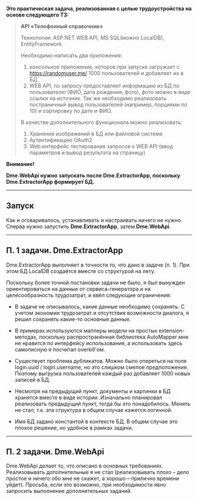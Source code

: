 **Это практическая задача, реализованная с целью трудоустройства на основе следующего ТЗ:**

> **API «Телефонный справочник»**
> 
> Технологии: ASP.NET WEB API, MS SQL(можно LocalDB), EntityFramework
> 
> Необходимо написать два приложения:
> 1) консольное приложение, которое при запуске загружает с https://randomuser.me/ 1000
> пользователей и добавляет их в БД
> 2) WEB API, по запросу предоставляет информацию из БД по пользователю (ФИО, дата
> рождения, фото), фото можно в виде ссылки на источник. Так же необходимо
> реализовать постраничный вывод пользователей (например, порциями по 10) и
> сортировку по дате и ФИО.
> 
> В качестве дополнительного функционала можно реализовать:
> 1) Хранение изображений в БД или файловой системе
> 2) Аутентификацию OAuth2
> 3) Web интерфейс тестирования запросов к WEB API (ввод параметров и вывод
результата на страницу)

**Внимание!**

**Dme.WebApi нужно запускать после Dme.ExtractorApp, поскольку Dme.ExtractorApp формирует БД.**

-----------------------------------
Запуск
-----------------------------------

Как и оговаривалось, устанавливать и настраивать ничего не нужно. Сперва нужно запустить **Dme.ExtractorApp**, затем **Dme.WebApi**.

---------------------------------
П. 1 задачи. **Dme.ExtractorApp**
---------------------------------
Dme.ExtractorApp выполняет в точности то, что дано в задаче (п. 1). 
При этом БД LocalDB создаётся вместе со структурой на лету.

Поскольку более точной постановки задачи не было, 
я был вынужден ориентироваться на данные от сервиса-генератора 
и на целесообразность трудозатрат, и ввёл следующие ограничения:

-  В задаче не описывалось, какие данные необходимо сохранять.
С учетом экономии трудозатрат и отсутствия возможности диалога,
я решил сохранять какие-то основные данные.

-  В примерах используются мапперы модели на простых extension-методах,
поскольку распространённая библиотека AutoMapper мне не нравится по интерфейсу использования,
а использовать здесь самописную я посчитал overkill'ом.

-  Существует проблема дубликатов.
Можно было опереться на поля login.uuid / login.username, но это слишком смелое предположение.
Поэтому выгрузка пользователей каждый раз добавляет 1000 новых записей в БД.

- Несмотря на предыдущий пункт, документы и картинки в БД хранятся вместе в виде истории.
Изначально планировал реализовать предыдущий пункт, тогда бы это понадобилось. 
Менять не стал, т.к. эта структура в общем случае кажется логичной.

-  Имя БД задано константой в контексте БД. В общем случае это плохое решение,
но удобное в рамках задачи.

---------------------------
П. 2 задачи. **Dme.WebApi**
---------------------------
Dme.WebApi делает то, что описано в основных требованиях. Реализовывать дополнительные я не стал 
(реализовывать плохо – дело простое и ничего обо мне не скажет, а хорошо – прилично времени уйдет).
Просьба, если это возможно, при необходимости явно запросить выполнение дополнительных заданий.

